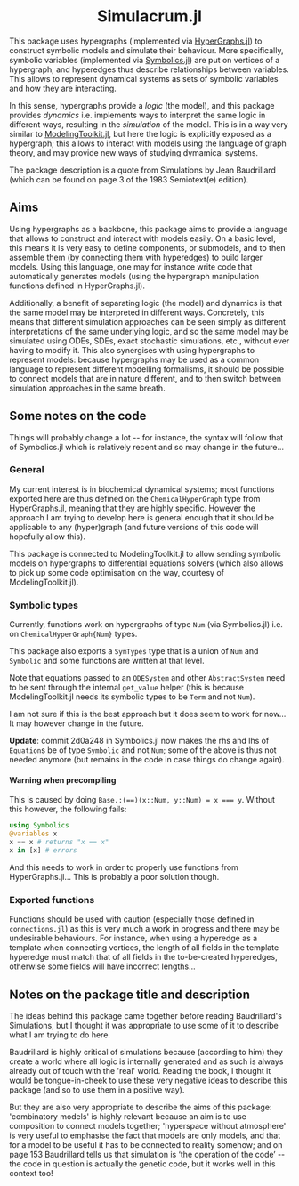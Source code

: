<h1 align="center"><a>Simulacrum.jl</a></h1>

This package uses hypergraphs (implemented via [HyperGraphs.jl](https://github.com/lpmdiaz/HyperGraphs.jl)) to construct symbolic models and simulate their behaviour. More specifically, symbolic variables (implemented via [Symbolics.jl](https://github.com/JuliaSymbolics/Symbolics.jl/tree/master/src)) are put on vertices of a hypergraph, and hyperedges thus describe relationships between variables. This allows to represent dynamical systems as sets of symbolic variables and how they are interacting.

In this sense, hypergraphs provide a _logic_ (the model), and this package provides _dynamics_ i.e. implements ways to interpret the same logic in different ways, resulting in the _simulation_ of the model. This is in a way very similar to [ModelingToolkit.jl](https://github.com/SciML/ModelingToolkit.jl), but here the logic is explicitly exposed as a hypergraph; this allows to interact with models using the language of graph theory, and may provide new ways of studying dymamical systems.

The package description is a quote from Simulations by Jean Baudrillard (which can be found on page 3 of the 1983 Semiotext(e) edition).

## Aims

Using hypergraphs as a backbone, this package aims to provide a language that allows to construct and interact with models easily. On a basic level, this means it is very easy to define components, or submodels, and to then assemble them (by connecting them with hyperedges) to build larger models. Using this language, one may for instance write code that automatically generates models (using the hypergraph manipulation functions defined in HyperGraphs.jl).

Additionally, a benefit of separating logic (the model) and dynamics is that the same model may be interpreted in different ways. Concretely, this means that different simulation approaches can be seen simply as different interpretations of the same underlying logic, and so the same model may be simulated using ODEs, SDEs, exact stochastic simulations, etc., without ever having to modify it. This also synergises with using hypergraphs to represent models: because hypergraphs may be used as a common language to represent different modelling formalisms, it should be possible to connect models that are in nature different, and to then switch between simulation approaches in the same breath.

## Some notes on the code

Things will probably change a lot -- for instance, the syntax will follow that of Symbolics.jl which is relatively recent and so may change in the future...

### General

My current interest is in biochemical dynamical systems; most functions exported here are thus defined on  the `ChemicalHyperGraph` type from HyperGraphs.jl, meaning that they are highly specific. However the approach I am trying to develop here is general enough that it should be applicable to any (hyper)graph (and future versions of this code will hopefully allow this).

This package is connected to ModelingToolkit.jl to allow sending symbolic models on hypergraphs to differential equations solvers (which also allows to pick up some code optimisation on the way, courtesy of ModelingToolkit.jl).

### Symbolic types

Currently, functions work on hypergraphs of type `Num` (via Symbolics.jl) i.e. on `ChemicalHyperGraph{Num}` types.

This package also exports a `SymTypes` type that is a union of `Num` and `Symbolic` and some functions are written at that level.

Note that equations passed to an `ODESystem` and other `AbstractSystem` need to be sent through the internal `get_value` helper (this is because ModelingToolkit.jl needs its symbolic types to be `Term` and not `Num`).

I am not sure if this is the best approach but it does seem to work for now... It may however change in the future.

__Update__: commit 2d0a248 in Symbolics.jl now makes the rhs and lhs of `Equation`s be of type `Symbolic` and not `Num`; some of the above is thus not needed anymore (but remains in the code in case things do change again).

#### Warning when precompiling

This is caused by doing `Base.:(==)(x::Num, y::Num) = x === y`. Without this however, the following fails:
```julia
using Symbolics
@variables x
x == x # returns "x == x"
x in [x] # errors
```
And this needs to work in order to properly use functions from HyperGraphs.jl... This is probably a poor solution though.

### Exported functions

Functions should be used with caution (especially those defined in `connections.jl`) as this is very much a work in progress and there may be undesirable behaviours. For instance, when using a hyperedge as a template when connecting vertices, the length of all fields in the template hyperedge must match that of all fields in the to-be-created hyperedges, otherwise some fields will have incorrect lengths...

## Notes on the package title and description

The ideas behind this package came together before reading Baudrillard's Simulations, but I thought it was appropriate to use some of it to describe what I am trying to do here.

Baudrillard is highly critical of simulations because (according to him) they create a world where all logic is internally generated and as such is always already out of touch with the 'real' world. Reading the book, I thought it would be tongue-in-cheek to use these very negative ideas to describe this package (and so to use them in a positive way).

But they are also very appropriate to describe the aims of this package: 'combinatory models' is highly relevant because an aim is to use composition to connect models together; 'hyperspace without atmosphere' is very useful to emphasise the fact that models are only models, and that for a model to be useful it has to be connected to reality somehow; and on page 153 Baudrillard tells us that simulation is ‘the operation of the code’ -- the code in question is actually the genetic code, but it works well in this context too!
